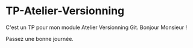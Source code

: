 # TP-Atelier-Versionning

C'est un TP pour mon module Atelier Versionning Git. Bonjour Monsieur !

Passez une bonne journée.
